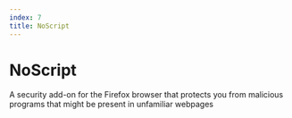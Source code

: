 ```yaml
---
index: 7
title: NoScript
---
```

# NoScript

A security add-on for the Firefox browser that protects you from malicious programs that might be present in unfamiliar webpages